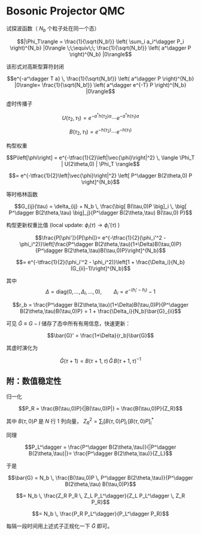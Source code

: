 # Bosonic Projector QMC

试探波函数（ $N_b$ 个粒子处在同一个态）

$$|\Phi_T\rangle = \frac{1}{\sqrt{N_b!}} \left( \sum_i a_i^\dagger P_i \right)^{N_b} |0\rangle \;\;\equiv\;\; \frac{1}{\sqrt{N_b!}} \left( a^\dagger P \right)^{N_b} |0\rangle$$

该形式对高斯型算符封闭

$$e^{-a^\dagger T a} \, \frac{1}{\sqrt{N_b!}} \left( a^\dagger P \right)^{N_b} |0\rangle= \frac{1}{\sqrt{N_b!}} \left( a^\dagger e^{-T} P \right)^{N_b} |0\rangle$$

虚时传播子

$$U(\tau_2,\tau_1) = e^{-a^\dagger h(\tau_2) a} \cdots e^{-a^\dagger h(\tau_1)a}$$

$$B(\tau_2,\tau_1) = e^{-h(\tau_2)} \cdots e^{-h(\tau_1)}$$

构型权重

$$P\left[\phi\right] = e^{-\tfrac{1}{2}\left|\vec{\phi}\right|^2} \, \langle \Phi_T | U(2\theta,0) | \Phi_T \rangle$$

$$= e^{-\tfrac{1}{2}\left|\vec{\phi}\right|^2} \left[ P^\dagger B(2\theta,0) P \right]^{N_b}$$

等时格林函数

$$G_{ij}(\tau) = \delta_{ij} + N_b \, \frac{\big[ B(\tau,0)P \big]_i \, \big[ P^\dagger B(2\theta,\tau) \big]_j}{P^\dagger B(2\theta,\tau) B(\tau,0) P}$$

构型更新权重比值 (local update:  $\phi_i(\tau) \to \phi_i'(\tau)$ )

$$\frac{P[\phi']}{P[\phi]}= e^{-\tfrac{1}{2}(\phi_i'^2 - \phi_i^2)}\left[\frac{P^\dagger B(2\theta,\tau)(1+\Delta)B(\tau,0)P}{P^\dagger B(2\theta,\tau)B(\tau,0)P}\right]^{N_b}$$

$$= e^{-\tfrac{1}{2}(\phi_i'^2 - \phi_i^2)}\left[1 + \frac{\Delta_i}{N_b}(G_{ii}-1)\right]^{N_b}$$

其中
$$\Delta = \mathrm{diag}(0,\dots,\Delta_i,\dots,0),\qquad\Delta_i = e^{-(h_i' - h_i)} - 1$$

$$r_b = \frac{P^\dagger B(2\theta,\tau)(1+\Delta)B(\tau,0)P}{P^\dagger B(2\theta,\tau)B(\tau,0)P} = 1 + \frac{\Delta_i}{N_b}\bar{G}_{ii}$$

可见 $\bar{G} \equiv G - I$ 储存了态中所有有用信息，快速更新：

$$\bar{G}' = \frac{1+\Delta}{r_b}\bar{G}$$

其虚时演化为

$$\bar{G}(\tau+1) = B(\tau+1,\tau) \, \bar{G} \, B(\tau+1,\tau)^{-1}$$

## 附：数值稳定性

归一化

$$P_R = \frac{B(\tau,0)P}{|B(\tau,0)P|} = \frac{B(\tau,0)P}{Z_R}$$

其中 $B(\tau,0)P$ 是 $N$ 行 1 列向量， $Z_R^2 = \sum_i \big[ B(\tau,0)P \big]_i \, \big[ B(\tau,0)P \big]_i^*$

同理

$$P_L^\dagger = \frac{P^\dagger B(2\theta,\tau)}{|P^\dagger B(2\theta,\tau)|}= \frac{P^\dagger B(2\theta,\tau)}{Z_L}$$


于是

$$\bar{G} = N_b \, \frac{B(\tau,0)P \, P^\dagger B(2\theta,\tau)}{P^\dagger B(2\theta,\tau) B(\tau,0)P}$$

$$= N_b \, \frac{Z_R P_R \, Z_L P_L^\dagger}{Z_L P_L^\dagger \, Z_R P_R}$$

$$= N_b \, \frac{P_R P_L^\dagger}{P_L^\dagger P_R}$$

每隔一段时间用上述式子正规化一下 $\bar{G}$ 即可。
